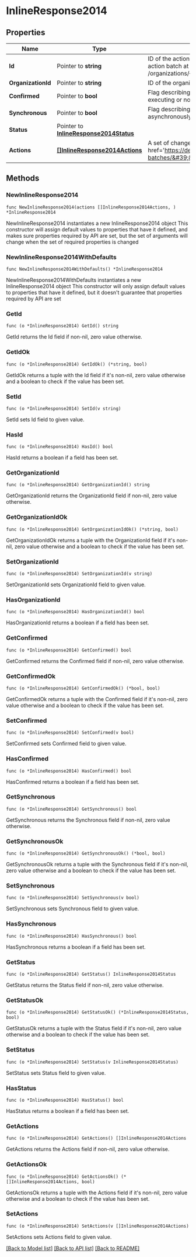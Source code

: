 # InlineResponse2014

## Properties

Name | Type | Description | Notes
------------ | ------------- | ------------- | -------------
**Id** | Pointer to **string** | ID of the action batch. Can be used to check the status of the action batch at /organizations/{organizationId}/actionBatches/{actionBatchId} | [optional] 
**OrganizationId** | Pointer to **string** | ID of the organization this action batch belongs to | [optional] 
**Confirmed** | Pointer to **bool** | Flag describing whether the action should be previewed before executing or not | [optional] 
**Synchronous** | Pointer to **bool** | Flag describing whether actions should run synchronously or asynchronously | [optional] 
**Status** | Pointer to [**InlineResponse2014Status**](InlineResponse2014Status.md) |  | [optional] 
**Actions** | [**[]InlineResponse2014Actions**](InlineResponse2014Actions.md) | A set of changes made as part of this action (&lt;a href&#x3D;&#39;https://developer.cisco.com/meraki/api/#/rest/guides/action-batches/&#39;&gt;more details&lt;/a&gt;) | 

## Methods

### NewInlineResponse2014

`func NewInlineResponse2014(actions []InlineResponse2014Actions, ) *InlineResponse2014`

NewInlineResponse2014 instantiates a new InlineResponse2014 object
This constructor will assign default values to properties that have it defined,
and makes sure properties required by API are set, but the set of arguments
will change when the set of required properties is changed

### NewInlineResponse2014WithDefaults

`func NewInlineResponse2014WithDefaults() *InlineResponse2014`

NewInlineResponse2014WithDefaults instantiates a new InlineResponse2014 object
This constructor will only assign default values to properties that have it defined,
but it doesn't guarantee that properties required by API are set

### GetId

`func (o *InlineResponse2014) GetId() string`

GetId returns the Id field if non-nil, zero value otherwise.

### GetIdOk

`func (o *InlineResponse2014) GetIdOk() (*string, bool)`

GetIdOk returns a tuple with the Id field if it's non-nil, zero value otherwise
and a boolean to check if the value has been set.

### SetId

`func (o *InlineResponse2014) SetId(v string)`

SetId sets Id field to given value.

### HasId

`func (o *InlineResponse2014) HasId() bool`

HasId returns a boolean if a field has been set.

### GetOrganizationId

`func (o *InlineResponse2014) GetOrganizationId() string`

GetOrganizationId returns the OrganizationId field if non-nil, zero value otherwise.

### GetOrganizationIdOk

`func (o *InlineResponse2014) GetOrganizationIdOk() (*string, bool)`

GetOrganizationIdOk returns a tuple with the OrganizationId field if it's non-nil, zero value otherwise
and a boolean to check if the value has been set.

### SetOrganizationId

`func (o *InlineResponse2014) SetOrganizationId(v string)`

SetOrganizationId sets OrganizationId field to given value.

### HasOrganizationId

`func (o *InlineResponse2014) HasOrganizationId() bool`

HasOrganizationId returns a boolean if a field has been set.

### GetConfirmed

`func (o *InlineResponse2014) GetConfirmed() bool`

GetConfirmed returns the Confirmed field if non-nil, zero value otherwise.

### GetConfirmedOk

`func (o *InlineResponse2014) GetConfirmedOk() (*bool, bool)`

GetConfirmedOk returns a tuple with the Confirmed field if it's non-nil, zero value otherwise
and a boolean to check if the value has been set.

### SetConfirmed

`func (o *InlineResponse2014) SetConfirmed(v bool)`

SetConfirmed sets Confirmed field to given value.

### HasConfirmed

`func (o *InlineResponse2014) HasConfirmed() bool`

HasConfirmed returns a boolean if a field has been set.

### GetSynchronous

`func (o *InlineResponse2014) GetSynchronous() bool`

GetSynchronous returns the Synchronous field if non-nil, zero value otherwise.

### GetSynchronousOk

`func (o *InlineResponse2014) GetSynchronousOk() (*bool, bool)`

GetSynchronousOk returns a tuple with the Synchronous field if it's non-nil, zero value otherwise
and a boolean to check if the value has been set.

### SetSynchronous

`func (o *InlineResponse2014) SetSynchronous(v bool)`

SetSynchronous sets Synchronous field to given value.

### HasSynchronous

`func (o *InlineResponse2014) HasSynchronous() bool`

HasSynchronous returns a boolean if a field has been set.

### GetStatus

`func (o *InlineResponse2014) GetStatus() InlineResponse2014Status`

GetStatus returns the Status field if non-nil, zero value otherwise.

### GetStatusOk

`func (o *InlineResponse2014) GetStatusOk() (*InlineResponse2014Status, bool)`

GetStatusOk returns a tuple with the Status field if it's non-nil, zero value otherwise
and a boolean to check if the value has been set.

### SetStatus

`func (o *InlineResponse2014) SetStatus(v InlineResponse2014Status)`

SetStatus sets Status field to given value.

### HasStatus

`func (o *InlineResponse2014) HasStatus() bool`

HasStatus returns a boolean if a field has been set.

### GetActions

`func (o *InlineResponse2014) GetActions() []InlineResponse2014Actions`

GetActions returns the Actions field if non-nil, zero value otherwise.

### GetActionsOk

`func (o *InlineResponse2014) GetActionsOk() (*[]InlineResponse2014Actions, bool)`

GetActionsOk returns a tuple with the Actions field if it's non-nil, zero value otherwise
and a boolean to check if the value has been set.

### SetActions

`func (o *InlineResponse2014) SetActions(v []InlineResponse2014Actions)`

SetActions sets Actions field to given value.



[[Back to Model list]](../README.md#documentation-for-models) [[Back to API list]](../README.md#documentation-for-api-endpoints) [[Back to README]](../README.md)


